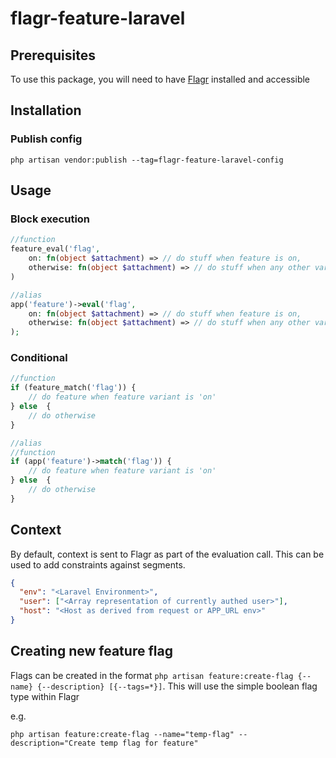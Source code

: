 # flagr-feature-laravel

## Prerequisites

To use this package, you will need to have [Flagr](https://checkr.github.io/flagr) installed and accessible

## Installation

### Publish config

`php artisan vendor:publish --tag=flagr-feature-laravel-config`

## Usage

### Block execution

```php
//function
feature_eval('flag',
    on: fn(object $attachment) => // do stuff when feature is on,
    otherwise: fn(object $attachment) => // do stuff when any other variant isn't matched
)

//alias
app('feature')->eval('flag',
    on: fn(object $attachment) => // do stuff when feature is on,
    otherwise: fn(object $attachment) => // do stuff when any other variant isn't matched
);
```

### Conditional

```php
//function
if (feature_match('flag')) {
    // do feature when feature variant is 'on'
} else  {
    // do otherwise
}

//alias
//function
if (app('feature')->match('flag')) {
    // do feature when feature variant is 'on'
} else  {
    // do otherwise
}
```

## Context

By default, context is sent to Flagr as part of the evaluation call. This can be used to add constraints against segments.

```json
{
  "env": "<Laravel Environment>",
  "user": ["<Array representation of currently authed user>"],
  "host": "<Host as derived from request or APP_URL env>"
}
```

## Creating new feature flag

Flags can be created in the format `php artisan feature:create-flag {--name} {--description} [{--tags=*}]`. This will use the simple boolean flag type within Flagr

e.g.

```
php artisan feature:create-flag --name="temp-flag" --description="Create temp flag for feature"
```
